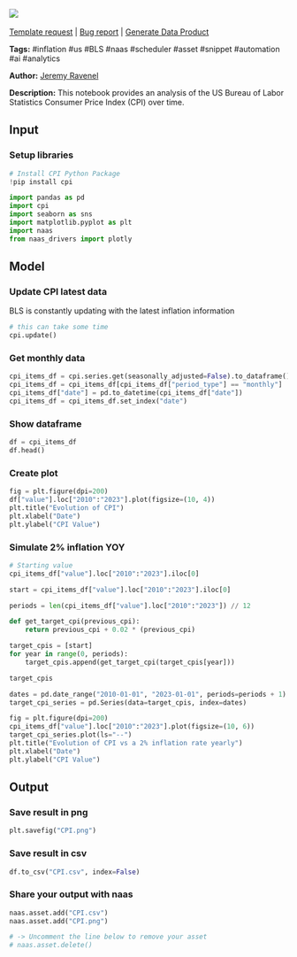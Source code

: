 <a href="https://app.naas.ai/user-redirect/naas/downloader?url=https://raw.githubusercontent.com/jupyter-naas/awesome-notebooks/master/US%20Bureau%20of%20Labor%20Statistics/US_Bureau_of_Labor_Statistics_Follow_CPI.ipynb" target="_parent"><img src="https://naasai-public.s3.eu-west-3.amazonaws.com/Open_in_Naas_Lab.svg"/></a><br><br><a href="https://github.com/jupyter-naas/awesome-notebooks/issues/new?assignees=&labels=&template=template-request.md&title=Tool+-+Action+of+the+notebook+">Template request</a> | <a href="https://github.com/jupyter-naas/awesome-notebooks/issues/new?assignees=&labels=bug&template=bug_report.md&title=US+Bureau+of+Labor+Statistics+-+Follow+CPI:+Error+short+description">Bug report</a> | <a href="https://app.naas.ai/user-redirect/naas/downloader?url=https://raw.githubusercontent.com/jupyter-naas/awesome-notebooks/master/Naas/Naas_Start_data_product.ipynb" target="_parent">Generate Data Product</a>

**Tags:** #inflation #us #BLS #naas #scheduler #asset #snippet #automation #ai #analytics

**Author:** [Jeremy Ravenel](https://www.linkedin.com/in/j%C3%A9r%C3%A9my-ravenel-8a396910/)

**Description:** This notebook provides an analysis of the US Bureau of Labor Statistics Consumer Price Index (CPI) over time.

## Input

### Setup libraries


```python
# Install CPI Python Package
!pip install cpi
```


```python
import pandas as pd
import cpi
import seaborn as sns
import matplotlib.pyplot as plt
import naas
from naas_drivers import plotly
```

## Model

### Update CPI latest data
BLS is constantly updating with the latest inflation information


```python
# this can take some time
cpi.update()
```

### Get monthly data


```python
cpi_items_df = cpi.series.get(seasonally_adjusted=False).to_dataframe()
cpi_items_df = cpi_items_df[cpi_items_df["period_type"] == "monthly"]
cpi_items_df["date"] = pd.to_datetime(cpi_items_df["date"])
cpi_items_df = cpi_items_df.set_index("date")
```

### Show dataframe


```python
df = cpi_items_df
df.head()
```

### Create plot


```python
fig = plt.figure(dpi=200)
df["value"].loc["2010":"2023"].plot(figsize=(10, 4))
plt.title("Evolution of CPI")
plt.xlabel("Date")
plt.ylabel("CPI Value")
```

### Simulate 2% inflation YOY


```python
# Starting value
cpi_items_df["value"].loc["2010":"2023"].iloc[0]

start = cpi_items_df["value"].loc["2010":"2023"].iloc[0]

periods = len(cpi_items_df["value"].loc["2010":"2023"]) // 12
```


```python
def get_target_cpi(previous_cpi):
    return previous_cpi + 0.02 * (previous_cpi)
```


```python
target_cpis = [start]
for year in range(0, periods):
    target_cpis.append(get_target_cpi(target_cpis[year]))

target_cpis
```


```python
dates = pd.date_range("2010-01-01", "2023-01-01", periods=periods + 1)
target_cpi_series = pd.Series(data=target_cpis, index=dates)
```


```python
fig = plt.figure(dpi=200)
cpi_items_df["value"].loc["2010":"2023"].plot(figsize=(10, 6))
target_cpi_series.plot(ls="--")
plt.title("Evolution of CPI vs a 2% inflation rate yearly")
plt.xlabel("Date")
plt.ylabel("CPI Value")
```

## Output

### Save result in png


```python
plt.savefig("CPI.png")
```

### Save result in csv


```python
df.to_csv("CPI.csv", index=False)
```

### Share your output with naas


```python
naas.asset.add("CPI.csv")
naas.asset.add("CPI.png")

# -> Uncomment the line below to remove your asset
# naas.asset.delete()
```
